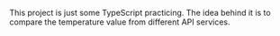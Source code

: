 This project is just some TypeScript practicing. The idea behind it is to compare the temperature value from 
different API services.